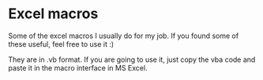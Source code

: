 # Excel macros

Some of the excel macros I usually do for my job. If you found some of these useful, feel free to use it :)

They are in .vb format. If you are going to use it, just copy the vba code and paste it in the macro interface in MS Excel.

